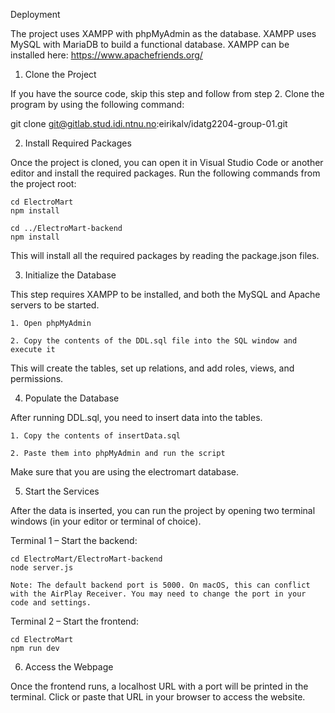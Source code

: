 Deployment

The project uses XAMPP with phpMyAdmin as the database. XAMPP uses MySQL with MariaDB to build a functional database.
XAMPP can be installed here: https://www.apachefriends.org/
1. Clone the Project

If you have the source code, skip this step and follow from step 2.
Clone the program by using the following command:

git clone git@gitlab.stud.idi.ntnu.no:eirikalv/idatg2204-group-01.git

2. Install Required Packages

Once the project is cloned, you can open it in Visual Studio Code or another editor and install the required packages.
Run the following commands from the project root:
```
cd ElectroMart
npm install

cd ../ElectroMart-backend
npm install
```
This will install all the required packages by reading the package.json files.

3. Initialize the Database

This step requires XAMPP to be installed, and both the MySQL and Apache servers to be started.

    1. Open phpMyAdmin

    2. Copy the contents of the DDL.sql file into the SQL window and execute it

This will create the tables, set up relations, and add roles, views, and permissions.

4. Populate the Database

After running DDL.sql, you need to insert data into the tables.

    1. Copy the contents of insertData.sql
    
    2. Paste them into phpMyAdmin and run the script

Make sure that you are using the electromart database.

5. Start the Services

After the data is inserted, you can run the project by opening two terminal windows (in your editor or terminal of choice).

Terminal 1 – Start the backend:
```
cd ElectroMart/ElectroMart-backend
node server.js
```
    Note: The default backend port is 5000. On macOS, this can conflict with the AirPlay Receiver. You may need to change the port in your code and settings.

Terminal 2 – Start the frontend:
```
cd ElectroMart
npm run dev
```
6. Access the Webpage

Once the frontend runs, a localhost URL with a port will be printed in the terminal.
Click or paste that URL in your browser to access the website.
